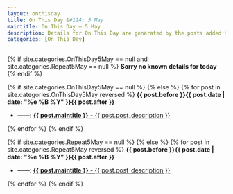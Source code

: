 ```yaml
---
layout: onthisday
title: On This Day &#124; 5 May
maintitle: On This Day — 5 May
description: Details for On This Day are genarated by the posts added to the website so the content is subject to changes/updates over time.
categories: [On This Day]
---
```


{% if site.categories.OnThisDay5May == null and site.categories.Repeat5May == null %}
<strong>Sorry no known details for today</strong>
{% endif %}

{% if site.categories.OnThisDay5May == null %}
{% else %}
{% for post in site.categories.OnThisDay5May reversed %}
<strong>{{ post.before }}{{ post.date | date: "%e %B %Y" }}{{ post.after }}</strong>
<ul>
<li> ——: <a href="{{ post.url }}"><strong>{{ post.maintitle }}</strong> - {{ post.post_description }}</a></li>
</ul>
{% endfor %}
{% endif %}

{% if site.categories.Repeat5May == null %}
{% else %}
{% for post in site.categories.Repeat5May reversed %}
<strong>{{ post.before }}{{ post.date | date: "%e %B %Y" }}{{ post.after }}</strong>
<ul>
<li> ——: <a href="{{ post.url }}"><strong>{{ post.maintitle }}</strong> - {{ post.post_description }}</a></li>
</ul>
{% endfor %}
{% endif %}
